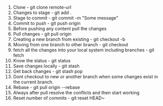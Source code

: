 
1. Clone - git clone remote-url
2. Changes to stage - git add .
3. Stage to commit - git commit -m "Some message"
4. Commit to push - git push origin <branch-name>
5. Before pushing any content pull the changes 
6. Pull changes - git pull origin <branch-name>
7. Creating a new branch from existing - git checkout -b <branch-name>
8. Moving from one branch to other branch - git checkout <branch-name>
9. fetch all the changes into your local system including branches - git fetch
10. Know the status - git status
11. Save changes locally - git stash
12. Get back changes - git stash pop
13. Dont checkout to new or another branch when some changes exist in the current branch.
14. Rebase - git pull origin <branch-name-2> --rebase
15. Always after pull resolve the conflicts and then start working
16. Reset number of commits - git reset HEAD~<num>